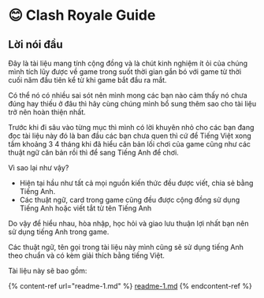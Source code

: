 # 😊 Clash Royale Guide

## Lời nói đầu

Đây là tài liệu mang tính cộng đồng và là chút kinh nghiệm ít ỏi của chúng mình tích lũy được về game trong suốt thời gian gắn bó với game từ thời cuối năm đầu tiên kể từ khi game bắt đầu ra mắt.&#x20;

Có thể nó có nhiều sai sót nên mình mong các bạn nào cảm thấy nó chưa đúng hay thiếu ở đâu thì hãy cùng chúng mình bổ sung thêm sao cho tài liệu trở nên hoàn thiện nhất.&#x20;

Trước khi đi sâu vào từng mục thì mình có lời khuyên nhỏ cho các bạn đang đọc tài liệu này đó là ban đầu các bạn chưa quen thì cứ để Tiếng Việt xong tầm khoảng 3 4 tháng khi đã hiểu căn bản lối chơi của game cũng như các thuật ngữ căn bản rồi thì để sang Tiếng Anh để chơi.&#x20;

Vì sao lại như vậy?&#x20;

* Hiện tại hầu như tất cả mọi nguồn kiến thức đều được viết, chia sẻ bằng Tiếng Anh.
* Các thuật ngữ, card trong game cũng đều được cộng đồng sử dụng Tiếng Anh hoặc viết tắt từ tên Tiếng Anh

Do vậy để hiểu nhau, hòa nhập, học hỏi và giao lưu thuận lợi nhất bạn nên sử dụng tiếng Anh trong game.

Các thuật ngữ, tên gọi trong tài liệu này mình cũng sẽ sử dụng tiếng Anh theo chuẩn và có kèm giải thích bằng tiếng Việt.

Tài liệu này sẽ bao gồm:

{% content-ref url="readme-1.md" %}
[readme-1.md](readme-1.md)
{% endcontent-ref %}
